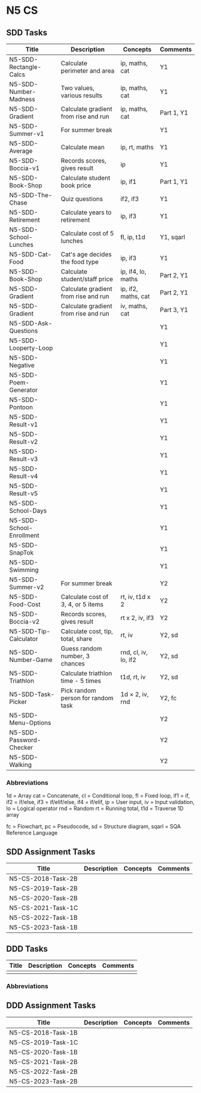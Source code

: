 # N5 CS

## SDD Tasks

| Title                    | Description                          | Concepts              | Comments |
| -----                    | -----------                          | --------              | -------- |
| N5-SDD-Rectangle-Calcs   | Calculate perimeter and area         | ip, maths, cat        | Y1 |
| N5-SDD-Number-Madness    | Two values, various results          | ip, maths, cat        | Y1 |
| N5-SDD-Gradient          | Calculate gradient from rise and run | ip, maths, cat        | Part 1, Y1 |
| N5-SDD-Summer-v1         | For summer break                     |                       | Y1 |
| N5-SDD-Average           | Calculate mean                       | ip, rt, maths         | Y1 |
| N5-SDD-Boccia-v1         | Records scores, gives result         | ip                    | Y1 |
| N5-SDD-Book-Shop         | Calculate student book price         | ip, if1               | Part 1, Y1 |
| N5-SDD-The-Chase         | Quiz questions                       | if2, if3              | Y1 |
| N5-SDD-Retirement        | Calculate years to retirement        | ip, if3               | Y1 |
| N5-SDD-School-Lunches    | Calculate cost of 5 lunches          | fl, ip, t1d           | Y1, sqarl |
| N5-SDD-Cat-Food          | Cat's age decides the food type      | ip, if3               | Y1 |
| N5-SDD-Book-Shop         | Calculate student/staff price        | ip, if4, lo, maths    | Part 2, Y1 |
| N5-SDD-Gradient          | Calculate gradient from rise and run | ip, if2, maths, cat   | Part 2, Y1 |
| N5-SDD-Gradient          | Calculate gradient from rise and run | iv, maths, cat        | Part 3, Y1 |
| N5-SDD-Ask-Questions     | | | Y1 |
| N5-SDD-Looperty-Loop     | | | Y1 |
| N5-SDD-Negative          | | | Y1 |
| N5-SDD-Poem-Generator    | | | Y1 |
| N5-SDD-Pontoon           | | | Y1 |
| N5-SDD-Result-v1         | | | Y1 |
| N5-SDD-Result-v2         | | | Y1 |
| N5-SDD-Result-v3         | | | Y1 |
| N5-SDD-Result-v4         | | | Y1 |
| N5-SDD-Result-v5         | | | Y1 |
| N5-SDD-School-Days       | | | Y1 |
| N5-SDD-School-Enrollment | | | Y1 |
| N5-SDD-SnapTok           | | | Y1 |
| N5-SDD-Swimming          | | | Y1 |
| N5-SDD-Summer-v2         | For summer break                     |                       | Y2 |
| N5-SDD-Food-Cost         | Calculate cost of 3, 4, or 5 items   | rt, iv, t1d x 2       | Y2 |
| N5-SDD-Boccia-v2         | Records scores, gives result         | rt x 2, iv, if3       | Y2 |
| N5-SDD-Tip-Calculator    | Calculate cost, tip, total, share    | rt, iv                | Y2, sd |
| N5-SDD-Number-Game       | Guess random number, 3 chances       | rnd, cl, iv, lo, if2  | Y2, sd |
| N5-SDD-Triathlon         | Calculate triathlon time - 5 times   | t1d, rt, iv           | Y2, sd |
| N5-SDD-Task-Picker       | Pick random person for random task   | 1d &times; 2, iv, rnd | Y2, fc |
| N5-SDD-Menu-Options      | | | Y2 |
| N5-SDD-Password-Checker  | | | Y2 |
| N5-SDD-Walking           | | | Y2 |

### Abbreviations

1d = Array
cat = Concatenate,
cl = Conditional loop,
fl = Fixed loop,
if1 = if,
if2 = if/else,
if3 = if/elif/else,
if4 = if/elif,
ip = User input,
iv = Input validation,
lo = Logical operator
rnd = Random
rt = Running total,
t1d = Traverse 1D array

fc = Flowchart,
pc = Pseudocode,
sd = Structure diagram,
sqarl = SQA Reference Language

## SDD Assignment Tasks

| Title              | Description | Concepts | Comments |
| -----              | ----------- | -------- | -------- |
| N5-CS-2018-Task-2B | | | |
| N5-CS-2019-Task-2B | | | |
| N5-CS-2020-Task-2B | | | |
| N5-CS-2021-Task-1C | | | |
| N5-CS-2022-Task-1B | | | |
| N5-CS-2023-Task-1B | | | |

## DDD Tasks

| Title         | Description | Concepts | Comments |
| -----         | ----------- | -------- | -------- |
| | | | |

### Abbreviations

## DDD Assignment Tasks

| Title              | Description | Concepts | Comments |
| -----              | ----------- | -------- | -------- |
| N5-CS-2018-Task-1B | | | |
| N5-CS-2019-Task-1C | | | |
| N5-CS-2020-Task-1B | | | |
| N5-CS-2021-Task-2B | | | |
| N5-CS-2022-Task-2B | | | |
| N5-CS-2023-Task-2B | | | |
